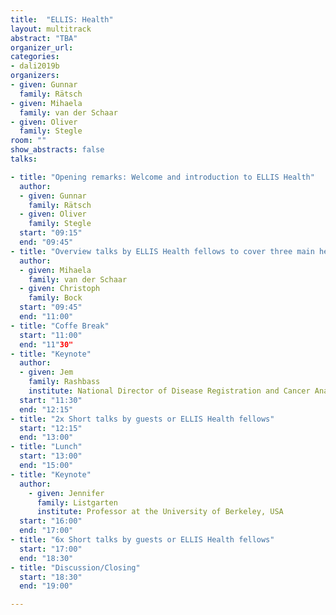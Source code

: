 ```yaml
---
title:  "ELLIS: Health"
layout: multitrack
abstract: "TBA"
organizer_url:
categories:
- dali2019b
organizers:
- given: Gunnar
  family: Rätsch
- given: Mihaela
  family: van der Schaar
- given: Oliver
  family: Stegle
room: ""
show_abstracts: false
talks:

- title: "Opening remarks: Welcome and introduction to ELLIS Health"
  author:
  - given: Gunnar
    family: Rätsch
  - given: Oliver
    family: Stegle
  start: "09:15"
  end: "09:45"
- title: "Overview talks by ELLIS Health fellows to cover three main health application areas: Health, Omics, Imaging"
  author:
  - given: Mihaela
    family: van der Schaar
  - given: Christoph
    family: Bock
  start: "09:45"
  end: "11:00"
- title: "Coffe Break"
  start: "11:00"
  end: "11"30"
- title: "Keynote"
  author:
  - given: Jem
    family: Rashbass
    institute: National Director of Disease Registration and Cancer Analysis, UK
  start: "11:30"
  end: "12:15"
- title: "2x Short talks by guests or ELLIS Health fellows"
  start: "12:15"
  end: "13:00"
- title: "Lunch"
  start: "13:00"
  end: "15:00"
- title: "Keynote"
  author:
    - given: Jennifer
      family: Listgarten
      institute: Professor at the University of Berkeley, USA
  start: "16:00"
  end: "17:00"
- title: "6x Short talks by guests or ELLIS Health fellows"
  start: "17:00"
  end: "18:30"
- title: "Discussion/Closing"
  start: "18:30"
  end: "19:00"

---
```

